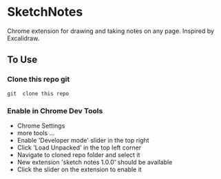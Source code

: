 ﻿# SketchNotes
Chrome extension for drawing and taking notes on any page. Inspired by Excalidraw.
## To Use
### Clone this repo git 
``` git  clone this repo ```
### Enable in Chrome Dev Tools
- Chrome Settings
- more tools ...
- Enable 'Developer mode' slider in the top right
- Click 'Load Unpacked' in the top left corner
- Navigate to cloned repo folder and select it
- New extension 'sketch notes 1.0.0' should be available
- Click the slider on the extension to enable it
